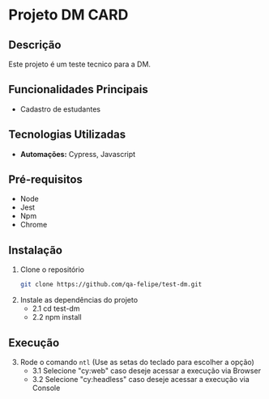 # Projeto DM CARD

## Descrição
Este projeto é um teste tecnico para a DM.

## Funcionalidades Principais
- Cadastro de estudantes

## Tecnologias Utilizadas
- **Automações:** Cypress, Javascript

## Pré-requisitos
- Node
- Jest
- Npm
- Chrome

## Instalação
1. Clone o repositório
   ```bash
   git clone https://github.com/qa-felipe/test-dm.git
   ```
2. Instale as dependências do projeto
   - 2.1 cd test-dm
   - 2.2 npm install

## Execução
3. Rode o comando ```ntl```
   (Use as setas do teclado para escolher a opção)
   - 3.1 Selecione "cy:web" caso deseje acessar a execução via Browser
   - 3.2 Selecione "cy:headless" caso deseje acessar a execução via Console
